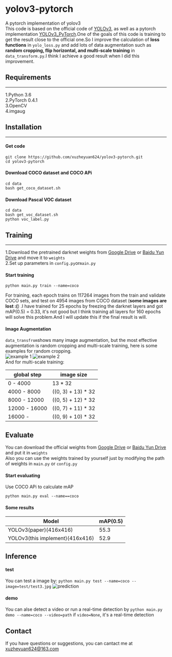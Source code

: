 # yolov3-pytorch
A pytorch implementation of yolov3 <br>
This code is based on the official code of [YOLOv3](https://github.com/pjreddie/darknet), as well as a pytorch implementation 
[YOLOv3_PyTorch](https://github.com/BobLiu20/YOLOv3_PyTorch).One of the goals of this code is training to get the result close
to the official one.So I improve the calculation of **loss functions** in ```yolo_loss.py``` and add lots of data augmentation such as **random cropping, 
flip horizontal, and multi-scale training** in ```data_transform.py```.I think I achieve a good result when I did this improvement.
## Requirements
------------------------------------------------------------------------------------------------------------------------------
1.Python 3.6<br>
2.PyTorch 0.4.1<br>
3.OpenCV<br>
4.imgaug<br>

## Installation
--------------
#### Get code
```
git clone https://github.com/xuzheyuan624/yolov3-pytorch.git
cd yolov3-pytorch
```
#### Download COCO dataset and COCO APi
```
cd data
bash get_coco_dataset.sh
```
#### Download Pascal VOC dataset
```
cd data
bash get_voc_dataset.sh
python voc_label.py
```
## Training
-------------------------
1.Download the pretrained darknet weights from [Google Drive](https://drive.google.com/file/d/1zoGUFk9Tfoll0vCteSJRGa9I1yEAfU-a/view?usp=sharing) or [Baidu Yun Drive](https://pan.baidu.com/s/18gwGWI11xMXlZvqvUPEhBQ) and move it to ```weights```<br>
2.Set up parameters in ```config.py```or```main.py``` <br>
#### Start training
```
python main.py train --name=coco
```
For training, each epoch trains on 117264 images from the train and validate COCO sets, and test on 4954 images from COCO dataset (**some images are lost :(**) .I have trained for 25 epochs by freezing the darknet layers and got mAP(0.5) = 0.33, it's not good but I think training all layers for 160 epochs will solve this problem.And I will update this if the final result is will.
#### Image Augmentation
```data_transfrom```shows many image augmentation, but the most effective augmentation is random cropping and multi-scale training, here is some examples for random cropping.<br>
![example 1](https://github.com/xuzheyuan624/yolov3-pytorch/blob/master/demo/step0_0.jpg)
![example 2](https://github.com/xuzheyuan624/yolov3-pytorch/blob/master/demo/step0_1.jpg)<br>
And for multi-scale training:

global step | image size |
----------- | ---------- |
  0 - 4000  |   13 * 32  |
4000 - 8000 |  ((0, 3) + 13) * 32 |
8000 - 12000 | ((0, 5) + 12) * 32 |
12000 - 16000 | ((0, 7) + 11) * 32 |
16000 -     | ((0, 9) + 10) * 32 |

## Evaluate
You can download the official weights from [Google Drive]() or [Baidu Yun Drive](https://pan.baidu.com/s/1Cr29v8L8i54sRjN6Cj3bqg) and put it in ```weights```<br>
Also you can use the weights trained by yourself just by modifying the path of weights in ```main.py``` or ```config.py```
<br>
#### Start evaluating
Use COCO APi to calculate mAP
```
python main.py eval --name==coco
```
#### Some results
**Model**|**mAP(0.5)**|
---------|------------|
YOLOv3(paper)(416x416)|55.3|
YOLOv3(this implement)(416x416)|52.9|

## Inference
#### test 
You can test a image by:
```python main.py test --name=coco --image=test/test3.jpg```
![prediction](https://github.com/xuzheyuan624/yolov3-pytorch/blob/master/prediction.jpg)<br>
#### demo
You can alse detect a video or run a real-time detection by 
```python main.py demo --name=coco --video=path```
if ```video=None```, it's a real-time detection
## Contact
If you have questions or suggestions, you can cantact me at [xuzheyuan624@163.com](xuzheyuan624@163.com)


